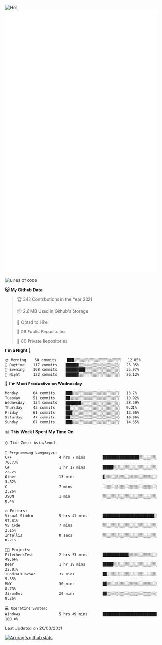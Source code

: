 ![Hits](https://hits.seeyoufarm.com/api/count/incr/badge.svg?url=https%3A%2F%2Fgithub.com%2Fkokose1234&count_bg=%2379C83D&title_bg=%23555555&icon=apple.svg&icon_color=%23E7E7E7&title=hits&edge_flat=false)
<br/>
![Metrics](https://github.com/kokose1234/kokose1234/blob/main/github-metrics.svg)

<!--START_SECTION:waka-->
![Lines of code](https://img.shields.io/badge/From%20Hello%20World%20I%27ve%20Written-12.4%20million%20lines%20of%20code-blue)

**🐱 My Github Data** 

> 🏆 348 Contributions in the Year 2021
 > 
> 📦 2.6 MB Used in Github's Storage 
 > 
> 💼 Opted to Hire
 > 
> 📜 58 Public Repositories 
 > 
> 🔑 80 Private Repositories  
 > 
**I'm a Night 🦉** 

```text
🌞 Morning    60 commits     ███░░░░░░░░░░░░░░░░░░░░░░   12.85% 
🌆 Daytime    117 commits    ██████░░░░░░░░░░░░░░░░░░░   25.05% 
🌃 Evening    168 commits    █████████░░░░░░░░░░░░░░░░   35.97% 
🌙 Night      122 commits    ██████░░░░░░░░░░░░░░░░░░░   26.12%

```
📅 **I'm Most Productive on Wednesday** 

```text
Monday       64 commits     ███░░░░░░░░░░░░░░░░░░░░░░   13.7% 
Tuesday      51 commits     ██░░░░░░░░░░░░░░░░░░░░░░░   10.92% 
Wednesday    134 commits    ███████░░░░░░░░░░░░░░░░░░   28.69% 
Thursday     43 commits     ██░░░░░░░░░░░░░░░░░░░░░░░   9.21% 
Friday       61 commits     ███░░░░░░░░░░░░░░░░░░░░░░   13.06% 
Saturday     47 commits     ██░░░░░░░░░░░░░░░░░░░░░░░   10.06% 
Sunday       67 commits     ███░░░░░░░░░░░░░░░░░░░░░░   14.35%

```


📊 **This Week I Spent My Time On** 

```text
⌚︎ Time Zone: Asia/Seoul

💬 Programming Languages: 
C++                      4 hrs 7 mins        █████████████████░░░░░░░░   70.73% 
C#                       1 hr 17 mins        █████░░░░░░░░░░░░░░░░░░░░   22.2% 
Other                    13 mins             █░░░░░░░░░░░░░░░░░░░░░░░░   3.82% 
C                        7 mins              ░░░░░░░░░░░░░░░░░░░░░░░░░   2.26% 
JSON                     1 min               ░░░░░░░░░░░░░░░░░░░░░░░░░   0.4%

🔥 Editors: 
Visual Studio            5 hrs 41 mins       ████████████████████████░   97.63% 
VS Code                  7 mins              ░░░░░░░░░░░░░░░░░░░░░░░░░   2.15% 
IntelliJ                 0 secs              ░░░░░░░░░░░░░░░░░░░░░░░░░   0.21%

🐱‍💻 Projects: 
FileCheckTest            2 hrs 53 mins       ████████████░░░░░░░░░░░░░   49.66% 
Deer                     1 hr 19 mins        █████░░░░░░░░░░░░░░░░░░░░   22.81% 
TundraLauncher           32 mins             ██░░░░░░░░░░░░░░░░░░░░░░░   9.35% 
MNY                      30 mins             ██░░░░░░░░░░░░░░░░░░░░░░░   8.73% 
JirumBot                 28 mins             ██░░░░░░░░░░░░░░░░░░░░░░░   8.26%

💻 Operating System: 
Windows                  5 hrs 49 mins       █████████████████████████   100.0%

```


 Last Updated on 20/08/2021
<!--END_SECTION:waka-->

[![Anurag's github stats](https://github-readme-stats.vercel.app/api?username=kokose1234&theme=dracula)](https://github.com/anuraghazra/github-readme-stats)



	
